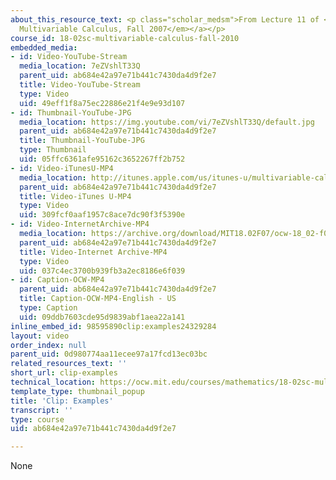 ```yaml
---
about_this_resource_text: <p class="scholar_medsm">From Lecture 11 of <a href="http://ocw.mit.edu/courses/mathematics/18-02-multivariable-calculus-fall-2007/video-lectures/"><em>18.02
  Multivariable Calculus, Fall 2007</em></a></p>
course_id: 18-02sc-multivariable-calculus-fall-2010
embedded_media:
- id: Video-YouTube-Stream
  media_location: 7eZVshlT33Q
  parent_uid: ab684e42a97e71b441c7430da4d9f2e7
  title: Video-YouTube-Stream
  type: Video
  uid: 49eff1f8a75ec22886e21f4e9e93d107
- id: Thumbnail-YouTube-JPG
  media_location: https://img.youtube.com/vi/7eZVshlT33Q/default.jpg
  parent_uid: ab684e42a97e71b441c7430da4d9f2e7
  title: Thumbnail-YouTube-JPG
  type: Thumbnail
  uid: 05ffc6361afe95162c3652267ff2b752
- id: Video-iTunesU-MP4
  media_location: http://itunes.apple.com/us/itunes-u/multivariable-calculus-spring/id354869122
  parent_uid: ab684e42a97e71b441c7430da4d9f2e7
  title: Video-iTunes U-MP4
  type: Video
  uid: 309fcf0aaf1957c8ace7dc90f3f5390e
- id: Video-InternetArchive-MP4
  media_location: https://archive.org/download/MIT18.02F07/ocw-18_02-f07-lec11_300k.mp4
  parent_uid: ab684e42a97e71b441c7430da4d9f2e7
  title: Video-Internet Archive-MP4
  type: Video
  uid: 037c4ec3700b939fb3a2ec8186e6f039
- id: Caption-OCW-MP4
  parent_uid: ab684e42a97e71b441c7430da4d9f2e7
  title: Caption-OCW-MP4-English - US
  type: Caption
  uid: 09ddb7603cde95d9839abf1aea22a141
inline_embed_id: 98595890clip:examples24329284
layout: video
order_index: null
parent_uid: 0d980774aa11ecee97a17fcd13ec03bc
related_resources_text: ''
short_url: clip-examples
technical_location: https://ocw.mit.edu/courses/mathematics/18-02sc-multivariable-calculus-fall-2010/2.-partial-derivatives/part-b-chain-rule-gradient-and-directional-derivatives/session-33-examples/clip-examples
template_type: thumbnail_popup
title: 'Clip: Examples'
transcript: ''
type: course
uid: ab684e42a97e71b441c7430da4d9f2e7

---
```

None
